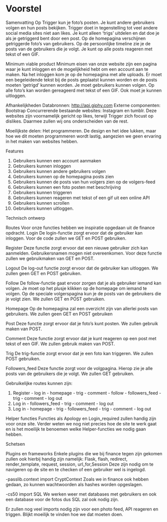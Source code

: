 # Voorstel

Samenvatting
Op Trigger kun je foto’s posten. Je kunt andere gebruikers volgen en hun posts bekijken. Trigger doet in tegenstelling tot veel andere social media sites niet aan likes. Je kunt alleen ‘trigs’ uitdelen en dat doe je als je getriggerd bent door een post. Op de homepagina verschijnen getriggerde foto’s van gebruikers. Op de persoonlijke timeline zie je de posts van de gebruikers die je volgt. Je kunt op alle posts reageren met tekst of een GIF. 

Minimum viable product
Minimum eisen van onze website zijn een pagina waar je kunt inloggen en de mogelijkheid hebt om een account aan te maken. Na het inloggen kom je op de homepagina met alle uploads. Er moet een begeleidende tekst bij de posts geplaatst kunnen worden en de posts moeten ‘getrigd’ kunnen worden. Je moet gebruikers kunnen volgen. Op alle foto’s kan worden gereageerd met tekst of een GIF. Ook moet je kunnen uitloggen.

Afhankelijkheden
Databronnen: http://api.giphy.com
Externe componenten: Bootstrap
Concurrerende bestaande websites: Instagram en tumblr. Deze websites zijn voornamelijk gericht op likes, terwijl Trigger zich focust op dislikes. Daarmee zullen wij ons onderscheiden van de rest. 

Moeilijkste delen: Het programmeren. De design en het idee lukken, maar hoe we dit moeten programmeren wordt lastig, aangezien we geen ervaring in het maken van websites hebben. 

Features
1. Gebruikers kunnen een account aanmaken 
2. Gebruikers kunnen inloggen
3. Gebruikers kunnen andere gebruikers volgen
4. Gebruikers kunnen op de homepagina posts zien
5. Gebruikers kunnen de posts van hun volgers zien op de volgers-feed
6. Gebruikers kunnen een foto posten met beschrijving
7. Gebruikers kunnen triggeren
8. Gebruikers kunnen reageren met tekst of een gif uit een online API 
9. Gebruikers kunnen scrollen
10. Gebruikers kunnen uitloggen.



Technisch ontwerp

Routes
Voor onze functies hebben we inspiratie opgedaan uit de finance opdracht.
Login
De login-functie zorgt ervoor dat de gebruiker kan inloggen. Voor de code zullen we GET en POST gebruiken.

Register
Deze functie zorgt ervoor dat een nieuwe gebruiker zich kan aanmelden. Gebruikersnamen mogen niet overeenkomen. Voor deze functie zullen we gebruikmaken van GET en POST.

Logout
De log-out functie zorgt ervoor dat de gebruiker kan uitloggen. We zullen geen GET en POST gebruiken.

Follow
De follow-functie gaat ervoor zorgen dat je als gebruiker iemand kan volgen. Je moet op het plusje klikken op de homepage om iemand te volgen. Op de speciale volgerspagina kun je de posts van de gebruikers die je volgt zien. We zullen GET en POST gebruiken.

Homepage
Op de homepagina zal een overzicht zijn van allerlei posts van gebruikers. We zullen geen GET en POST gebruiken

Post
Deze functie zorgt ervoor dat je foto’s kunt posten. We zullen gebruik maken van POST.

Comment
Deze functie zorgt ervoor dat je kunt reageren op een post met tekst of een GIF. We zullen gebruik maken van POST.

Trig
De trig-functie zorgt ervoor dat je een foto kan triggeren. We zullen POST gebruiken.

Followers_feed
Deze functie zorgt voor de volgpagina. Hierop zie je alle posts van de gebruikers die je volgt. We zullen GET gebruiken.



Gebruikelijke routes kunnen zijn:
1. Register - log in - homepage - trig - comment - follow - followers_feed - trig - comment - log out
2. Log in - followers_feed - trig - comment - log out
3. Log in - homepage - trig - followers_feed - trig - comment - log out

Helper functies
Functies als Apology en Login_required zullen handig zijn voor onze site. Verder weten we nog niet precies hoe de site te werk gaat en is het moeilijk te benoemen welke Helper-functies we nodig gaan hebben.

Schetsen




Plugins en frameworks
Enkele plugins die we bij finance tegen zijn gekomen zullen ook hierbij handig zijn namelijk:
Flask, flash, redirect, render_template, request, session, url_for,Session
Deze zijn nodig om te navigeren op de site en te checken of een gebruiker wel is ingelogd.

-passlib.context import CryptContext 
Zoals we in finance ook hebben gedaan, zo kunnen wachtwoorden als hashes worden opgeslagen.
 
-cs50 import SQL
We werken weer met databases met gebruikers en ook een database voor de fotos dus SQL zal ook nodig zijn. 

Er zullen nog veel imports nodig zijn voor een photo feed, API reageren en triggen. Blijkt moeilijk te vinden hoe we dat moeten doen.





